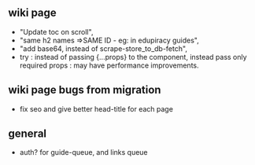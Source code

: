 ## wiki page

- "Update toc on scroll",
- "same h2 names =>SAME ID - eg: in edupiracy guides",
- "add base64, instead of scrape-store_to_db-fetch",
- try : instead of passing {...props} to the component, instead pass only required props : may have performance improvements.

## wiki page bugs from migration

- fix seo and give better head-title for each page

## general

- auth? for guide-queue, and links queue
